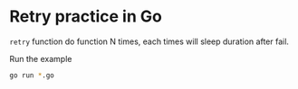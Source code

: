 # Retry practice in Go

`retry` function do function N times, each times will sleep duration after fail.

Run the example

```bash
go run *.go
```